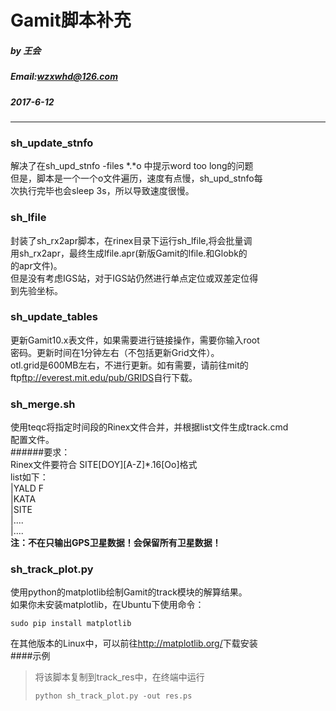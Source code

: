 Gamit脚本补充
===
##### by 王会 <br />
##### Email:wzxwhd@126.com <br />
##### 2017-6-12 <br />
----
### sh_update_stnfo
解决了在sh_upd_stnfo -files \*.\*o 中提示word too long的问题<br />
但是，脚本是一个一个o文件遍历，速度有点慢，sh_upd_stnfo每<br />
次执行完毕也会sleep 3s，所以导致速度很慢。<br />
### sh_lfile
封装了sh_rx2apr脚本，在rinex目录下运行sh_lfile,将会批量调<br />
用sh_rx2apr，最终生成lfile.apr(新版Gamit的lfile.和Globk的<br />
的apr文件)。<br />
但是没有考虑IGS站，对于IGS站仍然进行单点定位或双差定位得<br />
到先验坐标。<br />
### sh_update_tables
更新Gamit10.x表文件，如果需要进行链接操作，需要你输入root<br />
密码。更新时间在1分钟左右（不包括更新Grid文件）。<br />
otl.grid是600MB左右，不进行更新。如有需要，请前往mit的<br />
ftp<ftp://everest.mit.edu/pub/GRIDS>自行下载。<br />
### sh_merge.sh
使用teqc将指定时间段的Rinex文件合并，并根据list文件生成track.cmd<br />
配置文件。<br />
######要求：<br />
        Rinex文件要符合 SITE[DOY][A-Z]\*.16[Oo]格式<br />
        list如下：<br />
        |YALD F<br />
        |KATA<br />
        |SITE<br />
        |....<br />
        |....<br />
**注：不在只输出GPS卫星数据！会保留所有卫星数据！**

### sh_track_plot.py
使用python的matplotlib绘制Gamit的track模块的解算结果。<br />
如果你未安装matplotlib，在Ubuntu下使用命令：<br />
```shell
sudo pip install matplotlib
```
在其他版本的Linux中，可以前往<http://matplotlib.org/>下载安装<br />
####示例
>将该脚本复制到track_res中，在终端中运行
>```shell
>python sh_track_plot.py -out res.ps
>```
